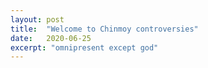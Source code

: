 ```yaml
---
layout: post
title:  "Welcome to Chinmoy controversies"
date:   2020-06-25
excerpt: "omnipresent except god"
---
```


